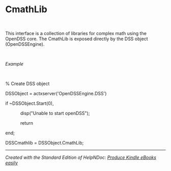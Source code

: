 # CmathLib

&nbsp;

This interface is a collection of libraries for complex math using the OpenDSS core. The CmathLib is exposed directly by the DSS object (OpenDSSEngine).

&nbsp;

*Example*

&nbsp;

% Create DSS object

DSSObject = actxserver('OpenDSSEngine.DSS')

if ~DSSObject.Start(0),

&nbsp; &nbsp; &nbsp; &nbsp; &nbsp; &nbsp; disp("Unable to start openDSS");

&nbsp; &nbsp; &nbsp; &nbsp; &nbsp; &nbsp; return

end;

DSSCmathlib = DSSObject.CmathLib;

***
_Created with the Standard Edition of HelpNDoc: [Produce Kindle eBooks easily](<https://www.helpndoc.com/feature-tour/create-ebooks-for-amazon-kindle>)_
